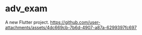 # adv_exam

A new Flutter project.
https://github.com/user-attachments/assets/4dc669cb-7b6d-4907-a87a-6299397fc697

